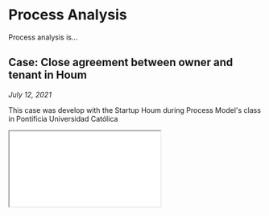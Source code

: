 # Process Analysis


Process analysis is...

## Case: Close agreement between owner and tenant in Houm
_July 12, 2021_

This case was develop with the Startup Houm during Process Model's class in Pontificia Universidad Católica

<iframe src="./assets/documents/Informe\5.pdf"></iframe>

